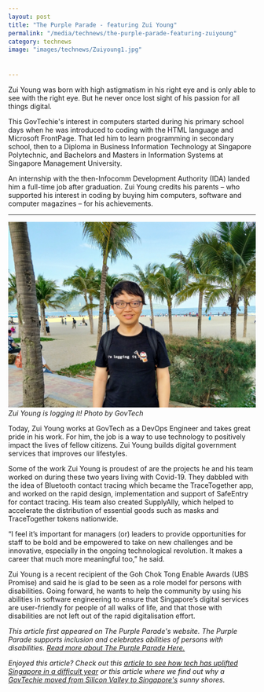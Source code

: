 ```yaml
---
layout: post
title: "The Purple Parade - featuring Zui Young"
permalink: "/media/technews/the-purple-parade-featuring-zuiyoung"
category: technews
image: "images/technews/Zuiyoung1.jpg"


---
```


Zui Young was born with high astigmatism in his right eye and is only able to see with the right eye. But he never once lost sight of his passion for all things digital. 

This GovTechie's interest in computers started during his primary school days when he was introduced to coding with the HTML language and Microsoft FrontPage. That led him to learn programming in secondary school, then to a Diploma in Business Information Technology at Singapore Polytechnic, and Bachelors and Masters in Information Systems at Singapore Management University. 

An internship with the then-Infocomm Development Authority (IDA) landed him a full-time job after graduation. Zui Young credits his parents – who supported his interest in coding by buying him computers, software and computer magazines – for his achievements.

---

![Zui Young is logging it!](/images/technews/Zuiyoung1.jpg)
*Zui Young is logging it!
Photo by GovTech*

Today, Zui Young works at GovTech as a DevOps Engineer and takes great pride in his work. For him, the job is a way to use technology to positively impact the lives of fellow citizens. Zui Young builds digital government services that improves our lifestyles. 

Some of the work Zui Young is proudest of are the projects he and his team worked on during these two years living with Covid-19. They dabbled with the idea of Bluetooth contact tracing which became the TraceTogether app, and worked on the rapid design, implementation and support of SafeEntry for contact tracing. His team also created SupplyAlly, which helped to accelerate the distribution of essential goods such as masks and TraceTogether tokens nationwide.  

“I feel it’s important for managers (or) leaders to provide opportunities for staff to be bold and be empowered to take on new challenges and be innovative, especially in the ongoing technological revolution. It makes a career that much more meaningful too,” he said. 

Zui Young is a recent recipient of the Goh Chok Tong Enable Awards (UBS Promise) and said he is glad to be seen as a role model for persons with disabilities. Going forward, he wants to help the community by using his abilities in software engineering to ensure that Singapore’s digital services are user-friendly for people of all walks of life, and that those with disabilities are not left out of the rapid digitalisation effort.

*This article first appeared on The Purple Parade's website. The Purple Parade supports inclusion and celebrates abilities of persons with disabilities. [Read more about The Purple Parade Here.](https://www.purpleparade.sg/)*


*Enjoyed this article? Check out this [article to see how tech has uplifted Singapore in a difficult year](https://www.tech.gov.sg/media/technews/how-tech-has-connected-and-uplifted-singapore-in-a-difficult-year) or this article where we find out why a [GovTechie moved from Silicon Valley to Singapore's](https://www.tech.gov.sg/media/technews/from-silicon-valley-to-govtechie) sunny shores.*
